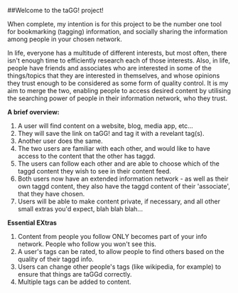##Welcome to the taGG! project! 

When complete, my intention is for this project to be the number one tool for bookmarking (tagging) information, and socially sharing the information among people in your chosen network.


In life, everyone has a multitude of different interests, but most often, there isn't enough time to efficiently research each of those interests. Also, in life, people have friends and associates who are interested in some of the things/topics that they are interested in themselves, and whose opinions they trust enough to be considered as some form of quality control. It is my aim to merge the two, enabling people to access desired content by utilising the searching power of people in their information network, who they trust.

**A brief overview:**

1. A user will find content on a website, blog, media app, etc...
2. They will save the link on taGG! and tag it with a revelant tag(s).
3. Another user does the same.
4. The two users are familiar with each other, and would like to have access to the content that the other has taggd.
5. The users can follow each other and are able to choose which of the taggd content they wish to see in their content feed.
6. Both users now have an extended information network - as well as their own taggd content, they also have the taggd content of their 'associate', that they have chosen.
7. Users will be able to make content private, if necessary, and all other small extras you'd expect, blah blah blah...

**Essential EXtras**

1. Content from people you follow ONLY becomes part of your info network. People who follow you won't see this.
2. A user's tags can be rated, to allow people to find others based on the quality of their taggd info.
3. Users can change other people's tags (like wikipedia, for example) to ensure that things are taGGd correctly.
4. Multiple tags can be added to content.
